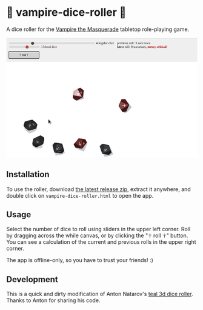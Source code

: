 # :vampire: vampire-dice-roller :vampire:

A dice roller for the [Vampire the Masquerade](https://www.modiphius.net/collections/vampire-the-masquerade) tabletop role-playing game.

![An animation showing this app in action](./demo.gif)

## Installation

To use the roller, download [the latest release zip](https://github.com/prncc/vampire-dice-roller/archive/v1.0.zip), extract it anywhere, and double click on `vampire-dice-roller.html` to open the app.

## Usage

Select the number of dice to roll using sliders in the upper left corner.
Roll by dragging across the while canvas, or by clicking the "☥ roll ☥" button.
You can see a calculation of the current and previous rolls in the upper right corner.

The app is offline-only, so you have to trust your friends! :) 

## Development

This is a quick and dirty modification of Anton Natarov's [teal 3d dice roller](http://a.teall.info/dice/).
Thanks to Anton for sharing his code.
